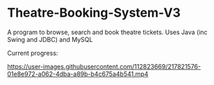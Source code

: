 # Theatre-Booking-System-V3
A program to browse, search and book theatre tickets.
Uses Java (inc Swing and JDBC) and MySQL 

Current progress:

https://user-images.githubusercontent.com/112823669/217821576-01e8e972-a062-4dba-a89b-b4c675a4b541.mp4


